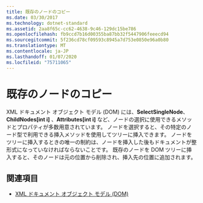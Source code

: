 ```yaml
---
title: 既存のノードのコピー
ms.date: 03/30/2017
ms.technology: dotnet-standard
ms.assetid: 2aa8f65c-cc62-4638-9c46-129dc15be786
ms.openlocfilehash: fb9ccd7b16d00355ba87bb32f5447906feeecd94
ms.sourcegitcommit: 5f236cd78cf09593c8945a7d753e0850e96a0b80
ms.translationtype: MT
ms.contentlocale: ja-JP
ms.lasthandoff: 01/07/2020
ms.locfileid: "75711065"
---
```

# <a name="copy-existing-nodes"></a>既存のノードのコピー
XML ドキュメント オブジェクト モデル (DOM) には、**SelectSingleNode**、**ChildNodes[int i]** 、**Attributes[int i]** など、ノードの選択に使用できるメソッドとプロパティが多数用意されています。 ノードを選択すると、その特定のノード型で利用できる挿入メソッドを使用してツリーに挿入できます。 ノードをツリーに挿入するときの唯一の制約は、ノードを挿入した後もドキュメントが整形式になっていなければならないことです。 既存のノードを DOM ツリーに挿入すると、そのノードは元の位置から削除され、挿入先の位置に追加されます。  
  
## <a name="see-also"></a>関連項目

- [XML ドキュメント オブジェクト モデル (DOM)](../../../../docs/standard/data/xml/xml-document-object-model-dom.md)
